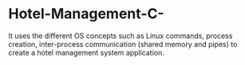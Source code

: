 # Hotel-Management-C-
It uses the different OS concepts such as Linux commands, process creation, inter-process communication (shared memory and pipes) to create a hotel management system application. 
